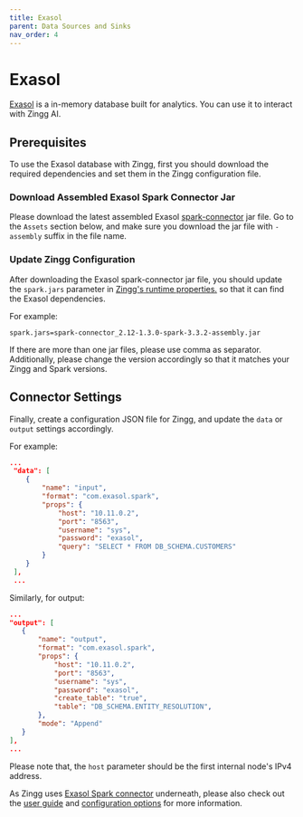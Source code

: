 ```yaml
---
title: Exasol
parent: Data Sources and Sinks
nav_order: 4
---
```


# Exasol

[Exasol](https://www.exasol.com/) is a in-memory database built for analytics. You can use it to interact with Zingg AI.

## Prerequisites

To use the Exasol database with Zingg, first you should download the required dependencies and set them in the Zingg configuration file.

### Download Assembled Exasol Spark Connector Jar

Please download the latest assembled Exasol [spark-connector](https://github.com/exasol/spark-connector/releases) jar file. Go to the `Assets` section below, and make sure you download the jar file with `-assembly` suffix in the file name.

### Update Zingg Configuration

After downloading the Exasol spark-connector jar file, you should update the `spark.jars` parameter in [Zingg's runtime properties.](../stepbystep/zingg-runtime-properties.md) so that it can find the Exasol dependencies.

For example:

```
spark.jars=spark-connector_2.12-1.3.0-spark-3.3.2-assembly.jar
```

If there are more than one jar files, please use comma as separator. Additionally, please change the version accordingly so that it matches your Zingg and Spark versions.

## Connector Settings

Finally, create a configuration JSON file for Zingg, and update the `data` or `output` settings accordingly.

For example:

```json
...
 "data": [
    {
        "name": "input",
        "format": "com.exasol.spark",
        "props": {
            "host": "10.11.0.2",
            "port": "8563",
            "username": "sys",
            "password": "exasol",
            "query": "SELECT * FROM DB_SCHEMA.CUSTOMERS"
        }
    }
 ],
 ...
```

 Similarly, for output:

 ```json
 ...
"output": [
    {
        "name": "output",
        "format": "com.exasol.spark",
        "props": {
            "host": "10.11.0.2",
            "port": "8563",
            "username": "sys",
            "password": "exasol",
            "create_table": "true",
            "table": "DB_SCHEMA.ENTITY_RESOLUTION",
        },
        "mode": "Append"
    }
],
...
```

Please note that, the `host` parameter should be the first internal node's IPv4 address.

As Zingg uses [Exasol Spark connector](https://github.com/exasol/spark-connector) underneath, please also check out the [user guide](https://github.com/exasol/spark-connector/blob/main/doc/user_guide/user_guide.md) and [configuration options](https://github.com/exasol/spark-connector/blob/main/doc/user_guide/user_guide.md#configuration-options) for more information.
